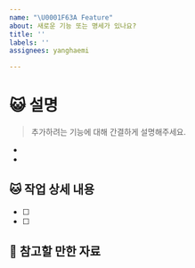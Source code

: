 ```yaml
---
name: "\U0001F63A Feature"
about: 새로운 기능 또는 명세가 있나요?
title: ''
labels: ''
assignees: yanghaemi

---
```


# 😺 설명
> 추가하려는 기능에 대해 간결하게 설명해주세요.
-
-

## 🐱 작업 상세 내용
- [ ]
- [ ]

## 📖 참고할 만한 자료
